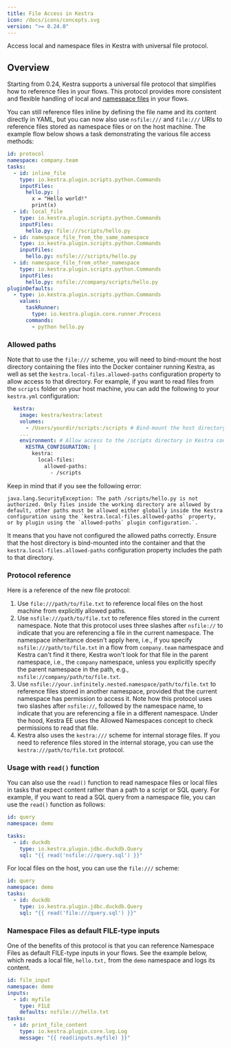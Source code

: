 ```yaml
---
title: File Access in Kestra
icon: /docs/icons/concepts.svg
version: ">= 0.24.0"
---
```


Access local and namespace files in Kestra with universal file protocol.

## Overview

Starting from 0.24, Kestra supports a universal file protocol that simplifies how to reference files in your flows. This protocol provides more consistent and flexible handling of local and [namespace files](02.namespace-files.md) in your flows.

You can still reference files inline by defining the file name and its content directly in YAML, but you can now also use `nsfile:///` and `file:///` URIs to reference files stored as namespace files or on the host machine. The example flow below shows a task demonstrating the various file access methods:
 
```yaml
id: protocol
namespace: company.team
tasks:
  - id: inline_file
    type: io.kestra.plugin.scripts.python.Commands
    inputFiles:
      hello.py: |
        x = "Hello world!"
        print(x)
  - id: local_file
    type: io.kestra.plugin.scripts.python.Commands
    inputFiles:
      hello.py: file:///scripts/hello.py
  - id: namespace_file_from_the_same_namespace
    type: io.kestra.plugin.scripts.python.Commands
    inputFiles:
      hello.py: nsfile:///scripts/hello.py
  - id: namespace_file_from_other_namespace
    type: io.kestra.plugin.scripts.python.Commands
    inputFiles:
      hello.py: nsfile://company/scripts/hello.py
pluginDefaults:
  - type: io.kestra.plugin.scripts.python.Commands
    values:
      taskRunner:
        type: io.kestra.plugin.core.runner.Process
      commands:
        - python hello.py
```

### Allowed paths

Note that to use the `file:///` scheme, you will need to bind-mount the host directory containing the files into the Docker container running Kestra, as well as set the `kestra.local-files.allowed-paths` configuration property to allow access to that directory. For example, if you want to read files from the `scripts` folder on your host machine, you can add the following to your `kestra.yml` configuration:

```yaml
  kestra:
    image: kestra/kestra:latest
    volumes:
      - /Users/yourdir/scripts:/scripts # Bind-mount the host directory
    ...
    environment: # Allow access to the /scripts directory in Kestra container
      KESTRA_CONFIGURATION: |
        kestra:
          local-files:
            allowed-paths:
              - /scripts
```

Keep in mind that if you see the following error:

```
java.lang.SecurityException: The path /scripts/hello.py is not authorized. Only files inside the working directory are allowed by default, other paths must be allowed either globally inside the Kestra configuration using the `kestra.local-files.allowed-paths` property, or by plugin using the `allowed-paths` plugin configuration.`.
```

It means that you have not configured the allowed paths correctly. Ensure that the host directory is bind-mounted into the container and that the `kestra.local-files.allowed-paths` configuration property includes the path to that directory.

### Protocol reference

Here is a reference of the new file protocol:
1. Use `file:///path/to/file.txt` to reference local files on the host machine from explicitly allowed paths.
2. Use `nsfile:///path/to/file.txt` to reference files stored in the current namespace. Note that this protocol uses three slashes after `nsfile://` to indicate that you are referencing a file in the current namespace. The namespace inheritance doesn't apply here, i.e., if you specify `nsfile:///path/to/file.txt` in a flow from `company.team` namespace and Kestra can't find it there, Kestra won't look for that file in the parent namespace, i.e., the `company` namespace, unless you explicitly specify the parent namespace in the path, e.g., `nsfile://company/path/to/file.txt`.
3. Use `nsfile://your.infinitely.nested.namespace/path/to/file.txt` to reference files stored in another namespace, provided that the current namespace has permission to access it. Note how this protocol uses two slashes after `nsfile://`, followed by the namespace name, to indicate that you are referencing a file in a different namespace. Under the hood, Kestra EE uses the Allowed Namespaces concept to check permissions to read that file.
4. Kestra also uses the `kestra:///` scheme for internal storage files. If you need to reference files stored in the internal storage, you can use the `kestra:///path/to/file.txt` protocol.

### Usage with `read()` function

You can also use the `read()` function to read namespace files or local files in tasks that expect content rather than a path to a script or SQL query. For example, if you want to read a SQL query from a namespace file, you can use the `read()` function as follows:

```yaml
id: query
namespace: demo

tasks:
  - id: duckdb
    type: io.kestra.plugin.jdbc.duckdb.Query
    sql: "{{ read('nsfile:///query.sql') }}"
```
For local files on the host, you can use the `file:///` scheme:

```yaml
id: query
namespace: demo
tasks:
  - id: duckdb
    type: io.kestra.plugin.jdbc.duckdb.Query
    sql: "{{ read('file:///query.sql') }}"
```

### Namespace Files as default FILE-type inputs

One of the benefits of this protocol is that you can reference Namespace Files as default FILE-type inputs in your flows. See the example below, which reads a local file, `hello.txt,` from the `demo` namespace and logs its content.

```yaml
id: file_input
namespace: demo
inputs:
  - id: myfile
    type: FILE
    defaults: nsfile:///hello.txt
tasks:
  - id: print_file_content
    type: io.kestra.plugin.core.log.Log
    message: "{{ read(inputs.myfile) }}"
```
